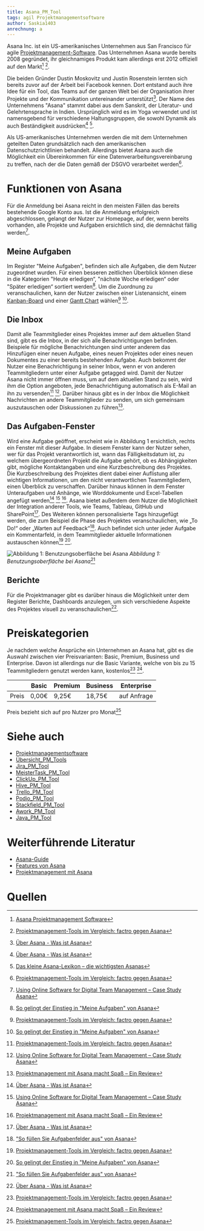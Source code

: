 ```yaml
---
title: Asana_PM_Tool
tags: agil Projektmanagementsoftware
author: Saskia1403
anrechnung: a
---
```


Asana Inc. ist ein US-amerikanisches Unternehmen aus San Francisco für agile [Projektmanagement-Software](Projektmanagementsoftware.md). Das Unternehmen Asana wurde bereits 2008 gegründet, ihr gleichnamiges Produkt kam allerdings erst 2012 offiziell auf den Markt[^1] [^2]. 

Die beiden Gründer Dustin Moskovitz und Justin Rosenstein lernten sich bereits zuvor auf der Arbeit bei Facebook kennen. Dort entstand auch ihre Idee für ein Tool, das Teams auf der ganzen Welt bei der Organisation ihrer Projekte und der Kommunikation untereinander unterstützt[^3]. 
Der Name des Unternehmens "Asana" stammt dabei aus dem Sanskrit, der Literatur- und Gelehrtensprache in Indien. Ursprünglich wird es im Yoga verwendet und ist namensgebend für verschiedene Haltungsgruppen, die sowohl Dynamik als auch Beständigkeit ausdrücken[^3] [^4]. 

Als US-amerikanisches Unternehmen werden die mit dem Unternehmen geteilten Daten grundsätzlich nach den amerikanischen Datenschutzrichtlinien behandelt. Allerdings bietet Asana auch die Möglichkeit ein Übereinkommen für eine Datenverarbeitungsvereinbarung zu treffen, nach der die Daten gemäß der DSGVO verarbeitet werden[^2].

# Funktionen von Asana 
Für die Anmeldung bei Asana reicht in den meisten Fällen das bereits bestehende Google Konto aus. Ist die Anmeldung erfolgreich abgeschlossen, gelangt der Nutzer zur Homepage, auf der, wenn bereits vorhanden, alle Projekte und Aufgaben ersichtlich sind, die demnächst fällig werden[^5].

## Meine Aufgaben

Im Register "Meine Aufgaben", befinden sich alle Aufgaben, die dem Nutzer zugeordnet wurden. Für einen besseren zeitlichen Überblick können diese in die Kategorien "Heute erledigen“, "nächste Woche erledigen“ oder "Später erledigen“ sortiert werden[^6]. Um die Zuordnung zu veranschaulichen, kann der Nutzer zwischen einer Listenansicht, einem [Kanban-Board](Kanban.md) und einer [Gantt Chart](Gantt_Diagramme.md) wählen[^2] [^6]. 

## Die Inbox

Damit alle Teammitglieder eines Projektes immer auf dem aktuellen Stand sind, gibt es die Inbox, in der sich alle Benachrichtigungen befinden. Beispiele für mögliche Benachrichtungen sind unter anderem das Hinzufügen einer neuen Aufgabe, eines neuen Projektes oder eines neuen Dokumentes zu einer bereits bestehenden Aufgabe. Auch bekommt der Nutzer eine Benachrichtigung in seiner Inbox, wenn er von anderen Teammitgliedern unter einer Aufgabe getagged wird. Damit der Nutzer Asana nicht immer öffnen muss, um auf dem aktuellen Stand zu sein, wird ihm die Option angeboten, jede Benachrichtigung automatisch als E-Mail an ihn zu versenden[^2] [^5]. Darüber hinaus gibt es in der Inbox die Möglichkeit Nachrichten an andere Teammitglieder zu senden, um sich gemeinsam auszutauschen oder Diskussionen zu führen[^7].

## Das Aufgaben-Fenster 

Wird eine Aufgabe geöffnet, erscheint wie in Abbildung 1 ersichtlich, rechts ein Fenster mit dieser Aufgabe. In diesem Fenster kann der Nutzer sehen, wer für das Projekt verantwortlich ist, wann das Fälligkeitsdatum ist, zu welchem übergeordneten Projekt die Aufgabe gehört, ob es Abhängigkeiten gibt, mögliche Kontaktangaben und eine Kurzbeschreibung des Projektes. Die Kurzbeschreibung des Projektes dient dabei einer Auflistung aller wichtigen Informationen, um den nicht verantwortlichen Teammitgliedern, einen Überblick zu verschaffen. Darüber hinaus können in dem Fenster Unteraufgaben und Anhänge, wie Worddokumente und Excel-Tabellen angefügt werden[^3] [^5] [^7]. Asana bietet außerdem dem Nutzer die Möglichkeit der Integration anderer Tools, wie Teams, Tableau, GitHub und SharePoint[^3]. Des Weiteren können personalisierte Tags hinzugefügt werden, die zum Beispiel die Phase des Projektes veranschaulichen, wie „To Do!“ oder „Warten auf Feedback“[^8]. Auch befindet sich unter jeder Aufgabe ein Kommentarfeld, in dem Teammitglieder aktuelle Informationen austauschen können[^2] [^6]. 

![Abbildung 1: Benutzungsoberfläche bei Asana](Asana_PM_Tool/Benutzungsoberfläche_Asana.png)
*Abbildung 1: Benutzungsoberfläche bei Asana*[^8]


## Berichte 

Für die Projektmanager gibt es darüber hinaus die Möglichkeit unter dem Register Berichte, Dashboards anzulegen, um sich verschiedene Aspekte des Projektes visuell zu veranschaulichen[^3].


# Preiskategorien 
 Je nachdem welche Ansprüche ein Unternehmen an Asana hat, gibt es die Auswahl zwischen vier Preisvarianten: Basic, Premium, Business und Enterprise. Davon ist allerdings nur die Basic Variante, welche von bis zu 15 Teammitgliedern genutzt werden kann, kostenlos[^2] [^7].
 
 
 
|             |  Basic  |  Premium  |  Business  |  Enterprise  |
|-------------|---------|-----------|------------|--------------|
| Preis      |  0,00€  |   9,25€   |   18,75€   | auf Anfrage  |

Preis bezieht sich auf pro Nutzer pro Monat[^2]
 
 


# Siehe auch
* [Projektmanagementsoftware](Projektmanagementsoftware.md)
* [Übersicht_PM_Tools](Uebersicht_PM_Tools.md)
* [Jira_PM_Tool](Jira_PM_Tool.md)
* [MeisterTask_PM_Tool](MeisterTask_PM_Tool.md)
* [ClickUp_PM_Tool](ClickUp_PM_Tool.md)
* [Hive_PM_Tool](Hive_PM_Tool.md)
* [Trello_PM_Tool](Trello_PM_Tool.md)
* [Podio_PM_Tool](Podio_PM_Tool.md)
* [Stackfield_PM_Tool](Stackfield_PM_Tool.md)
* [Awork_PM_Tool](Awork_PM_Tool.md)
* [Java_PM_Tool](Java_PM_Tool.md)

# Weiterführende Literatur

* [Asana-Guide](https://asana.com/de/guide)
* [Features von Asana](https://asana.com/de/features)
* [Projektmanagement mit Asana](https://asana.com/de/uses/project-management)

# Quellen

[^1]: [Asana Projektmanagement Software](https://www.unternehmenswelt.de/asana-projektmanagement-software)
[^2]: [Projektmanagement-Tools im Vergleich: factro gegen Asana](https://www.focus.de/digital/experten/software-projektmanagement-tools-im-vergleich-factro-gegen-asana_id_10485623.html)
[^3]: [Über Asana - Was ist Asana](https://asana.com/de/company)
[^4]: [Das kleine Asana-Lexikon – die wichtigsten Asanas](https://www.yogaeasy.de/artikel/asana-lexikon)
[^5]: [Using Online Software for Digital Team Management – Case Study Asana](https://www.researchgate.net/publication/318653655_Using_Online_Software_for_Digital_Team_Management_-_Case_Study_Asana)
[^6]: [So gelingt der Einstieg in "Meine Aufgaben" von Asana](https://asana.com/de/guide/help/fundamentals/my-tasks)
[^7]: [Projektmanagement mit Asana macht Spaß – Ein Review](https://pm-tools.info/projektmanagement-software-reviews/projektmanagement-mit-asana-review/)
[^8]: ["So füllen Sie Aufgabenfelder aus" von Asana](https://asana.com/de/guide/help/tasks/fields#gl-tags)
